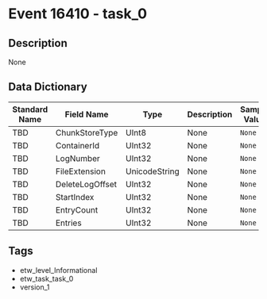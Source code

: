# Event 16410 - task_0

## Description
None

## Data Dictionary
|Standard Name|Field Name|Type|Description|Sample Value|
|---|---|---|---|---|
|TBD|ChunkStoreType|UInt8|None|`None`|
|TBD|ContainerId|UInt32|None|`None`|
|TBD|LogNumber|UInt32|None|`None`|
|TBD|FileExtension|UnicodeString|None|`None`|
|TBD|DeleteLogOffset|UInt32|None|`None`|
|TBD|StartIndex|UInt32|None|`None`|
|TBD|EntryCount|UInt32|None|`None`|
|TBD|Entries|UInt32|None|`None`|

## Tags
* etw_level_Informational
* etw_task_task_0
* version_1